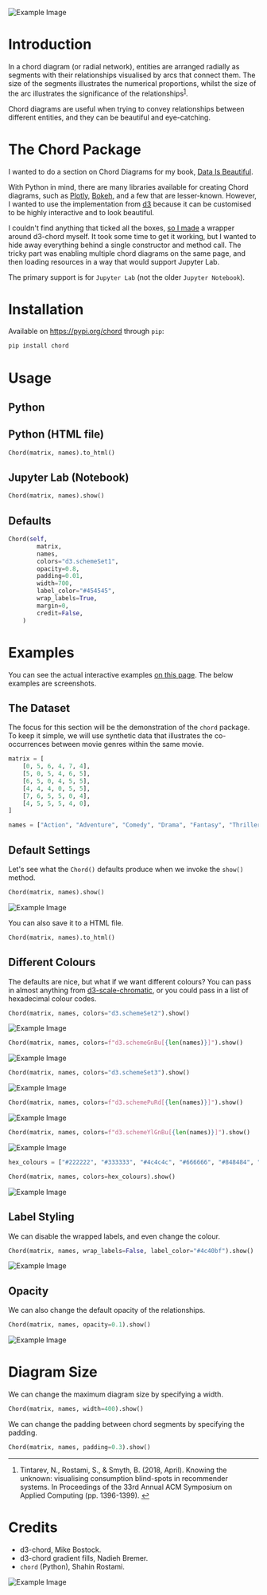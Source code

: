 ![Example Image](images/2.gif)

# Introduction

In a chord diagram (or radial network), entities are arranged radially as segments with their relationships visualised by arcs that connect them. The size of the segments illustrates the numerical proportions, whilst the size of the arc illustrates the significance of the relationships<sup id="fnref-footnote"><a class="footnote-ref" href="#fn-footnote">1</a></sup>.

Chord diagrams are useful when trying to convey relationships between different entities, and they can be beautiful and eye-catching.

# The Chord Package

I wanted to do a section on Chord Diagrams for my book, [Data Is Beautiful](https://store.shahinrostami.com/product/data-is-beautiful/).

With Python in mind, there are many libraries available for creating Chord diagrams, such as [Plotly](https://plotly.com/python/v3/filled-chord-diagram/), [Bokeh](http://docs.bokeh.org/en/0.12.0/docs/gallery/chord_chart.html), and a few that are lesser-known. However, I wanted to use the implementation from [d3](https://observablehq.com/@d3/chord-diagram?collection=@d3/d3-chord) because it can be customised to be highly interactive and to look beautiful.

I couldn't find anything that ticked all the boxes, [so I made](https://pypi.org/project/chord/) a wrapper around d3-chord myself. It took some time to get it working, but I wanted to hide away everything behind a single constructor and method call. The tricky part was enabling multiple chord diagrams on the same page, and then loading resources in a way that would support Jupyter Lab.

The primary support is for `Jupyter Lab` (not the older `Jupyter Notebook`).

# Installation

Available on https://pypi.org/chord through `pip`:

```bash
pip install chord
```

# Usage

## Python

## Python (HTML file)

```python
Chord(matrix, names).to_html()
```

## Jupyter Lab (Notebook)

```python
Chord(matrix, names).show()
```

## Defaults

```python
Chord(self,
        matrix,
        names,
        colors="d3.schemeSet1",
        opacity=0.8,
        padding=0.01,
        width=700,
        label_color="#454545",
        wrap_labels=True,
        margin=0,
        credit=False,
    )
```

# Examples

You can see the actual interactive examples [on this page](https://shahinrostami.com/posts/statistics/data-is-beautiful/chord-diagrams/). The below examples are screenshots.

## The Dataset

The focus for this section will be the demonstration of the `chord` package. To keep it simple, we will use synthetic data that illustrates the co-occurrences between movie genres within the same movie.

```python
matrix = [
    [0, 5, 6, 4, 7, 4],
    [5, 0, 5, 4, 6, 5],
    [6, 5, 0, 4, 5, 5],
    [4, 4, 4, 0, 5, 5],
    [7, 6, 5, 5, 0, 4],
    [4, 5, 5, 5, 4, 0],
]

names = ["Action", "Adventure", "Comedy", "Drama", "Fantasy", "Thriller"]
```

## Default Settings

Let's see what the `Chord()` defaults produce when we invoke the `show()` method.

```python
Chord(matrix, names).show()
```

![Example Image](images/1.png)

You can also save it to a HTML file.

```python
Chord(matrix, names).to_html()
```

## Different Colours

The defaults are nice, but what if we want different colours? You can pass in almost anything from [d3-scale-chromatic](https://github.com/d3/d3-scale-chromatic#categorical), or you could pass in a list of hexadecimal colour codes.

```python
Chord(matrix, names, colors="d3.schemeSet2").show()
```

![Example Image](images/2.png)

```python
Chord(matrix, names, colors=f"d3.schemeGnBu[{len(names)}]").show()
```

![Example Image](images/3.png)

```python
Chord(matrix, names, colors="d3.schemeSet3").show()
```

![Example Image](images/4.png)

```python
Chord(matrix, names, colors=f"d3.schemePuRd[{len(names)}]").show()
```

![Example Image](images/5.png)

```python
Chord(matrix, names, colors=f"d3.schemeYlGnBu[{len(names)}]").show()
```

![Example Image](images/6.png)

```python
hex_colours = ["#222222", "#333333", "#4c4c4c", "#666666", "#848484", "#9a9a9a"]

Chord(matrix, names, colors=hex_colours).show()
```

![Example Image](images/7.png)

## Label Styling

We can disable the wrapped labels, and even change the colour.

```python
Chord(matrix, names, wrap_labels=False, label_color="#4c40bf").show()
```

![Example Image](images/8.png)

## Opacity

We can also change the default opacity of the relationships.

```python
Chord(matrix, names, opacity=0.1).show()
```

![Example Image](images/9.png)

# Diagram Size

We can change the maximum diagram size by specifying a width.

```python
Chord(matrix, names, width=400).show()
```

We can change the padding between chord segments by specifying the padding.

```python
Chord(matrix, names, padding=0.3).show()
```

<div class="footnote">
<hr>
<ol>
<li id="fn-footnote">
<p>Tintarev, N., Rostami, S., & Smyth, B. (2018, April). Knowing the unknown: visualising consumption blind-spots in recommender systems. In Proceedings of the 33rd Annual ACM Symposium on Applied Computing (pp. 1396-1399).&nbsp;<a class="footnote-backref" href="#fnref-footnote" title="Jump back to footnote 1 in the text">↩</a></p>
</li>
</ol>
</div>

# Credits

- d3-chord, Mike Bostock.
- d3-chord gradient fills, Nadieh Bremer.
- `chord` (Python), Shahin Rostami.

![Example Image](images/1.gif)

```

```
